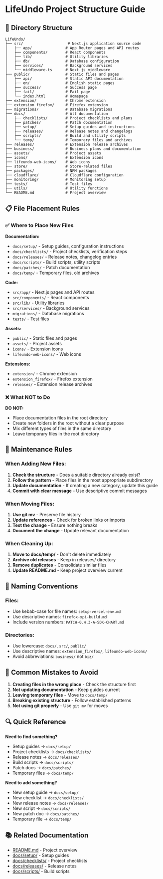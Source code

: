 # LifeUndo Project Structure Guide

## 📁 Directory Structure

```
LifeUndo/
├── src/                    # Next.js application source code
│   ├── app/               # App Router pages and API routes
│   ├── components/        # React components
│   ├── lib/               # Utility libraries
│   ├── db/                # Database configuration
│   ├── services/          # Background services
│   └── middleware.ts      # Next.js middleware
├── public/                # Static files and pages
│   ├── api/               # Static API documentation
│   ├── en/                # English static pages
│   ├── success/           # Success page
│   ├── fail/              # Fail page
│   └── index.html         # Homepage
├── extension/             # Chrome extension
├── extension_firefox/     # Firefox extension
├── migrations/            # Database migrations
├── docs/                  # All documentation
│   ├── checklists/        # Project checklists and plans
│   ├── patches/           # Patch documentation
│   ├── setup/             # Setup guides and instructions
│   ├── releases/          # Release notes and changelogs
│   ├── scripts/           # Build and utility scripts
│   └── temp/              # Temporary files and archives
├── releases/              # Extension release archives
├── business/              # Business plans and documentation
├── assets/                # Project assets
├── icons/                 # Extension icons
├── lifeundo-web-icons/    # Web icons
├── store/                 # Store-related files
├── packages/              # NPM packages
├── cloudflare/            # Cloudflare configuration
├── monitoring/            # Monitoring setup
├── tests/                 # Test files
├── utils/                 # Utility functions
└── README.md              # Project overview
```

## 📋 File Placement Rules

### ✅ Where to Place New Files

**Documentation:**
- `docs/setup/` - Setup guides, configuration instructions
- `docs/checklists/` - Project checklists, verification steps
- `docs/releases/` - Release notes, changelog entries
- `docs/scripts/` - Build scripts, utility scripts
- `docs/patches/` - Patch documentation
- `docs/temp/` - Temporary files, old archives

**Code:**
- `src/app/` - Next.js pages and API routes
- `src/components/` - React components
- `src/lib/` - Utility libraries
- `src/services/` - Background services
- `migrations/` - Database migrations
- `tests/` - Test files

**Assets:**
- `public/` - Static files and pages
- `assets/` - Project assets
- `icons/` - Extension icons
- `lifeundo-web-icons/` - Web icons

**Extensions:**
- `extension/` - Chrome extension
- `extension_firefox/` - Firefox extension
- `releases/` - Extension release archives

### ❌ What NOT to Do

**DO NOT:**
- Place documentation files in the root directory
- Create new folders in the root without a clear purpose
- Mix different types of files in the same directory
- Leave temporary files in the root directory

## 🔄 Maintenance Rules

### When Adding New Files:
1. **Check the structure** - Does a suitable directory already exist?
2. **Follow the pattern** - Place files in the most appropriate subdirectory
3. **Update documentation** - If creating a new category, update this guide
4. **Commit with clear message** - Use descriptive commit messages

### When Moving Files:
1. **Use git mv** - Preserve file history
2. **Update references** - Check for broken links or imports
3. **Test the change** - Ensure nothing breaks
4. **Document the change** - Update relevant documentation

### When Cleaning Up:
1. **Move to docs/temp/** - Don't delete immediately
2. **Archive old releases** - Keep in releases/ directory
3. **Remove duplicates** - Consolidate similar files
4. **Update README.md** - Keep project overview current

## 📝 Naming Conventions

### Files:
- Use kebab-case for file names: `setup-vercel-env.md`
- Use descriptive names: `firefox-xpi-build.md`
- Include version numbers: `PATCH-0.4.3-A-SDK-CHART.md`

### Directories:
- Use lowercase: `docs/`, `src/`, `public/`
- Use descriptive names: `extension_firefox/`, `lifeundo-web-icons/`
- Avoid abbreviations: `business/` not `biz/`

## 🚨 Common Mistakes to Avoid

1. **Creating files in the wrong place** - Check the structure first
2. **Not updating documentation** - Keep guides current
3. **Leaving temporary files** - Move to `docs/temp/`
4. **Breaking existing structure** - Follow established patterns
5. **Not using git properly** - Use `git mv` for moves

## 🔍 Quick Reference

**Need to find something?**
- Setup guides → `docs/setup/`
- Project checklists → `docs/checklists/`
- Release notes → `docs/releases/`
- Build scripts → `docs/scripts/`
- Patch docs → `docs/patches/`
- Temporary files → `docs/temp/`

**Need to add something?**
- New setup guide → `docs/setup/`
- New checklist → `docs/checklists/`
- New release notes → `docs/releases/`
- New script → `docs/scripts/`
- New patch doc → `docs/patches/`
- Temporary file → `docs/temp/`

## 📚 Related Documentation

- [README.md](../README.md) - Project overview
- [docs/setup/](../setup/) - Setup guides
- [docs/checklists/](../checklists/) - Project checklists
- [docs/releases/](../releases/) - Release notes
- [docs/scripts/](../scripts/) - Build scripts
